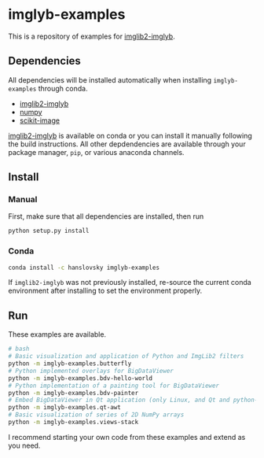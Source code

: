 # imglyb-examples

This is a repository of examples for [imglib2-imglyb](https://github.com/hanslovsky/imglib2-imglyb).

## Dependencies
All dependencies will be installed automatically when installing `imglyb-examples` through conda.
 - [imglib2-imglyb](https://github.com/hanslovsky/imglib2-imglyb)
 - [numpy](http://www.numpy.org)
 - [scikit-image](https://github.com/scikit-image/scikit-image)
 
[imglib2-imglyb](https://github.com/hanslovsky/imglib2-imglyb) is available on conda or you can install it manually following the build instructions. All other depdendencies are available through your package manager, `pip`, or various anaconda channels.

## Install

### Manual
First, make sure that all dependencies are installed, then run
```bash
python setup.py install
```

### Conda
```bash
conda install -c hanslovsky imglyb-examples
```
If `imglib2-imglyb` was not previously installed, re-source the current conda environment after installing to set the environment properly.

## Run
These examples are available.
```bash
# bash
# Basic visualization and application of Python and ImgLib2 filters
python -m imglyb-examples.butterfly
# Python implemented overlays for BigDataViewer
python -m imglyb-examples.bdv-hello-world
# Python implementation of a painting tool for BigDataViewer
python -m imglyb-examples.bdv-painter
# Embed BigDataViewer in Qt application (only Linux, and Qt and python-xlib dependencies)
python -m imglyb-examples.qt-awt
# Basic visualization of series of 2D NumPy arrays
python -m imglyb-examples.views-stack
```
I recommend starting your own code from these examples and extend as you need.
